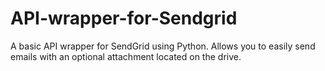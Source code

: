 # API-wrapper-for-Sendgrid

A basic API wrapper for SendGrid using Python.
Allows you to easily send emails with an optional attachment located on the drive.
